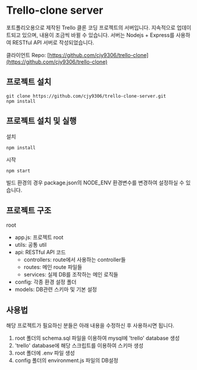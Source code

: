 # Trello-clone server
포트폴리오용으로 제작된 Trello 클론 코딩 프로젝트의 서버입니다.
지속적으로 업데이트되고 있으며, 내용이 조금씩 바뀔 수 있습니다.
서버는 Nodejs + Express를 사용하여 RESTful API 서버로 작성되었습니다.

클라이언트 Repo: [https://github.com/cjy9306/trello-clone](https://github.com/cjy9306/trello-clone)


## 프로젝트 설치
```
git clone https://github.com/cjy9306/trello-clone-server.git
npm install
```

## 프로젝트 설치 및 실행
설치
```
npm install
```

시작
```
npm start
```
빌드 환경의 경우 package.json의 NODE_ENV 환경변수를 변경하여 설정하실 수 있습니다.

## 프로젝트 구조
root
 - app.js: 프로젝트 root
 - utils: 공통 util
 - api: RESTful API 코드
   - controllers: route에서 사용하는 controller들
   - routes: 메인 route 파일들
   - services: 실제 DB를 조작하는 메인 로직들
 - config: 각종 환경 설정 폴더
 - models: DB관련 스키마 및 기본 설정
 
## 사용법
해당 프로젝트가 필요하신 분들은 아래 내용을 수정하신 후 사용하시면 됩니다.
1. root 폴더의 schema.sql 파일을 이용하여 mysql에 'trello' database 생성
2. 'trello' database에 해당 스크립트를 이용하여 스키마 생성
3. root 폴더에 .env 파일 생성
4. config 폴더의 environment.js 파일의 DB설정

